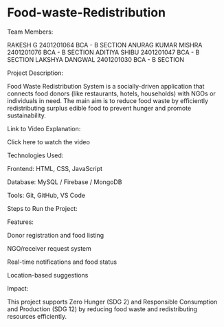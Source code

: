 # Food-waste-Redistribution

Team Members:

RAKESH G             2401201064    BCA - B SECTION
ANURAG KUMAR MISHRA  2401201076    BCA - B SECTION
ADITIYA SHIBU        2401201047    BCA - B SECTION
LAKSHYA DANGWAL      2401201030    BCA - B SECTION



Project Description:

Food Waste Redistribution System is a socially-driven application that connects food donors (like restaurants, hotels, households) with NGOs or individuals in need. The main aim is to reduce food waste by efficiently redistributing surplus edible food to prevent hunger and promote sustainability.

Link to Video Explanation:

Click here to watch the video


Technologies Used:

Frontend: HTML, CSS, JavaScript

Database: MySQL / Firebase / MongoDB

Tools: Git, GitHub, VS Code


Steps to Run the Project:




Features:

Donor registration and food listing

NGO/receiver request system

Real-time notifications and food status

Location-based suggestions



Impact:

This project supports Zero Hunger (SDG 2) and Responsible Consumption and Production (SDG 12) by reducing food waste and redistributing resources efficiently.
